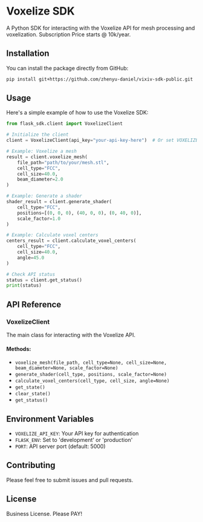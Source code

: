 # Voxelize SDK

A Python SDK for interacting with the Voxelize API for mesh processing and voxelization.
Subscription Price starts @ 10k/year.

## Installation

You can install the package directly from GitHub:

```bash
pip install git+https://github.com/zhenyu-daniel/vixiv-sdk-public.git
```

## Usage

Here's a simple example of how to use the Voxelize SDK:

```python
from flask_sdk.client import VoxelizeClient

# Initialize the client
client = VoxelizeClient(api_key="your-api-key-here")  # Or set VOXELIZE_API_KEY environment variable

# Example: Voxelize a mesh
result = client.voxelize_mesh(
    file_path="path/to/your/mesh.stl",
    cell_type="FCC",
    cell_size=40.0,
    beam_diameter=2.0
)

# Example: Generate a shader
shader_result = client.generate_shader(
    cell_type="FCC",
    positions=[(0, 0, 0), (40, 0, 0), (0, 40, 0)],
    scale_factor=1.0
)

# Example: Calculate voxel centers
centers_result = client.calculate_voxel_centers(
    cell_type="FCC",
    cell_size=40.0,
    angle=45.0
)

# Check API status
status = client.get_status()
print(status)
```

## API Reference

### VoxelizeClient

The main class for interacting with the Voxelize API.

#### Methods:

- `voxelize_mesh(file_path, cell_type=None, cell_size=None, beam_diameter=None, scale_factor=None)`
- `generate_shader(cell_type, positions, scale_factor=None)`
- `calculate_voxel_centers(cell_type, cell_size, angle=None)`
- `get_state()`
- `clear_state()`
- `get_status()`

## Environment Variables

- `VOXELIZE_API_KEY`: Your API key for authentication
- `FLASK_ENV`: Set to 'development' or 'production'
- `PORT`: API server port (default: 5000)

## Contributing

Please feel free to submit issues and pull requests.

## License

Business License. Please PAY!
